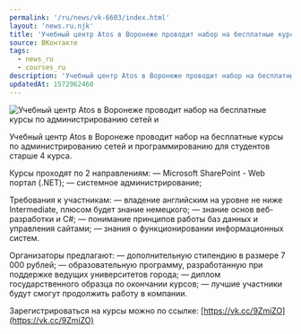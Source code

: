 ```yaml
---
permalink: '/ru/news/vk-6603/index.html'
layout: 'news.ru.njk'
title: 'Учебный центр Atos в Воронеже проводит набор на бесплатные курсы по администрированию сетей и п'
source: ВКонтакте
tags:
  - news_ru
  - courses_ru
description: 'Учебный центр Atos в Воронеже проводит набор на бесплатные курсы по администрированию сетей и'
updatedAt: 1572962460
---
```

![Учебный центр Atos в Воронеже проводит набор на бесплатные курсы по администрированию сетей и](https://sun9-25.userapi.com/impf/c854028/v854028402/1577ef/I7Y8Apxun0k.jpg?size=469x240&quality=96&proxy=1&sign=43b5dc2119b507993ba64796afca96f0&c_uniq_tag=IYZVeFItkIa5X_DLdsEWmBtZgXRSvm9Eoj4mLXnHm4s&type=album)

Учебный центр Atos в Воронеже проводит набор на бесплатные курсы по администрированию сетей и программированию для студентов старше 4 курса.

Курсы проходят по 2 направлениям:
— Microsoft SharePoint - Web портал (.NET);
— системное администрирование;

Требования к участникам:
— владение английским на уровне не ниже Intermediate, плюсом будет знание немецкого;
— знание основ веб-разработки и C#;
— понимание принципов работы баз данных и управления сайтами;
— знания о функционировании информационных систем.

Организаторы предлагают:
— дополнительную стипендию в размере 7 000 рублей;
— образовательную программу, разработанную при поддержке ведущих университетов города;
— диплом государственного образца по окончании курсов;
— лучшие участники будут смогут продолжить работу в компании.

Зарегистрироваться на курсы можно по ссылке: [https://vk.cc/9ZmiZO](https://vk.cc/9ZmiZO)
